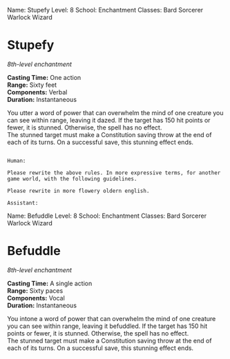 Name: Stupefy
Level: 8
School: Enchantment
Classes: Bard
         Sorcerer
         Warlock
         Wizard

# Stupefy 
_8th-level enchantment_ 

**Casting Time:** One action    
**Range:** Sixty feet    
**Components:** Verbal    
**Duration:** Instantaneous 

You utter a word of power that can overwhelm the mind of one creature you can see within range, leaving it dazed. If the target has 150 hit points or fewer, it is stunned. Otherwise, the spell has no effect.    
The stunned target must make a Constitution saving throw at the end of each of its turns. On a successful save, this stunning effect ends.
```

Human:

Please rewrite the above rules. In more expressive terms, for another game world, with the following guidelines.

Please rewrite in more flowery oldern english.

Assistant:
```
Name: Befuddle
Level: 8
School: Enchantment
Classes: Bard
         Sorcerer
         Warlock
         Wizard

# Befuddle 
_8th-level enchantment_ 

**Casting Time:** A single action    
**Range:** Sixty paces    
**Components:** Vocal    
**Duration:** Instantaneous 

You intone a word of power that can overwhelm the mind of one creature you can see within range, leaving it befuddled. If the target has 150 hit points or fewer, it is stunned. Otherwise, the spell has no effect.    
The stunned target must make a Constitution saving throw at the end of each of its turns. On a successful save, this stunning effect ends.
